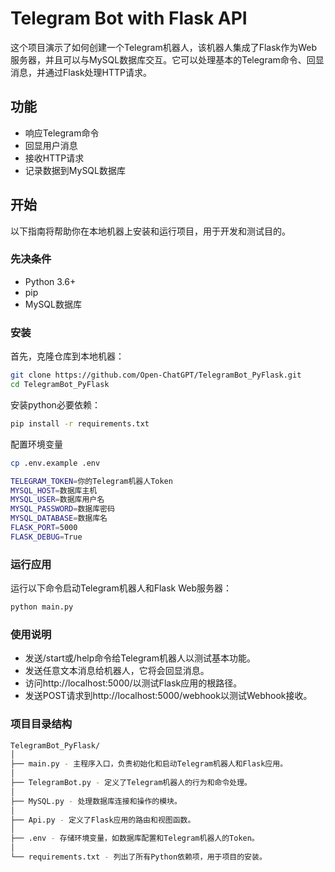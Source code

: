 # Telegram Bot with Flask API

这个项目演示了如何创建一个Telegram机器人，该机器人集成了Flask作为Web服务器，并且可以与MySQL数据库交互。它可以处理基本的Telegram命令、回显消息，并通过Flask处理HTTP请求。

## 功能

- 响应Telegram命令
- 回显用户消息
- 接收HTTP请求
- 记录数据到MySQL数据库

## 开始

以下指南将帮助你在本地机器上安装和运行项目，用于开发和测试目的。

### 先决条件

- Python 3.6+
- pip
- MySQL数据库

### 安装

首先，克隆仓库到本地机器：

```bash
git clone https://github.com/Open-ChatGPT/TelegramBot_PyFlask.git
cd TelegramBot_PyFlask
```
安装python必要依赖：

```bash
pip install -r requirements.txt
```

配置环境变量
```bash
cp .env.example .env
```
```bash
TELEGRAM_TOKEN=你的Telegram机器人Token
MYSQL_HOST=数据库主机
MYSQL_USER=数据库用户名
MYSQL_PASSWORD=数据库密码
MYSQL_DATABASE=数据库名
FLASK_PORT=5000
FLASK_DEBUG=True
```
### 运行应用

运行以下命令启动Telegram机器人和Flask Web服务器：
```bash
python main.py
```
### 使用说明

- 发送/start或/help命令给Telegram机器人以测试基本功能。
- 发送任意文本消息给机器人，它将会回显消息。
- 访问http://localhost:5000/以测试Flask应用的根路径。
- 发送POST请求到http://localhost:5000/webhook以测试Webhook接收。

### 项目目录结构
```bash
TelegramBot_PyFlask/
│
├── main.py - 主程序入口，负责初始化和启动Telegram机器人和Flask应用。
│
├── TelegramBot.py - 定义了Telegram机器人的行为和命令处理。
│
├── MySQL.py - 处理数据库连接和操作的模块。
│
├── Api.py - 定义了Flask应用的路由和视图函数。
│
├── .env - 存储环境变量，如数据库配置和Telegram机器人的Token。
│
└── requirements.txt - 列出了所有Python依赖项，用于项目的安装。
```